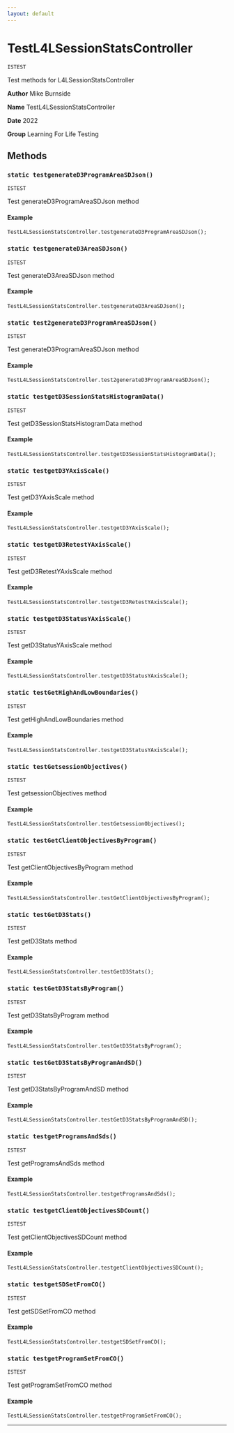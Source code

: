 ```yaml
---
layout: default
---
```


# TestL4LSessionStatsController

`ISTEST`

Test methods for L4LSessionStatsController

**Author** Mike Burnside

**Name** TestL4LSessionStatsController

**Date** 2022

**Group** Learning For Life Testing

## Methods

### `static testgenerateD3ProgramAreaSDJson()`

`ISTEST`

Test generateD3ProgramAreaSDJson method

#### Example

```apex
TestL4LSessionStatsController.testgenerateD3ProgramAreaSDJson();
```

### `static testgenerateD3AreaSDJson()`

`ISTEST`

Test generateD3AreaSDJson method

#### Example

```apex
TestL4LSessionStatsController.testgenerateD3AreaSDJson();
```

### `static test2generateD3ProgramAreaSDJson()`

`ISTEST`

Test generateD3ProgramAreaSDJson method

#### Example

```apex
TestL4LSessionStatsController.test2generateD3ProgramAreaSDJson();
```

### `static testgetD3SessionStatsHistogramData()`

`ISTEST`

Test getD3SessionStatsHistogramData method

#### Example

```apex
TestL4LSessionStatsController.testgetD3SessionStatsHistogramData();
```

### `static testgetD3YAxisScale()`

`ISTEST`

Test getD3YAxisScale method

#### Example

```apex
TestL4LSessionStatsController.testgetD3YAxisScale();
```

### `static testgetD3RetestYAxisScale()`

`ISTEST`

Test getD3RetestYAxisScale method

#### Example

```apex
TestL4LSessionStatsController.testgetD3RetestYAxisScale();
```

### `static testgetD3StatusYAxisScale()`

`ISTEST`

Test getD3StatusYAxisScale method

#### Example

```apex
TestL4LSessionStatsController.testgetD3StatusYAxisScale();
```

### `static testGetHighAndLowBoundaries()`

`ISTEST`

Test getHighAndLowBoundaries method

#### Example

```apex
TestL4LSessionStatsController.testgetD3StatusYAxisScale();
```

### `static testGetsessionObjectives()`

`ISTEST`

Test getsessionObjectives method

#### Example

```apex
TestL4LSessionStatsController.testGetsessionObjectives();
```

### `static testGetClientObjectivesByProgram()`

`ISTEST`

Test getClientObjectivesByProgram method

#### Example

```apex
TestL4LSessionStatsController.testGetClientObjectivesByProgram();
```

### `static testGetD3Stats()`

`ISTEST`

Test getD3Stats method

#### Example

```apex
TestL4LSessionStatsController.testGetD3Stats();
```

### `static testGetD3StatsByProgram()`

`ISTEST`

Test getD3StatsByProgram method

#### Example

```apex
TestL4LSessionStatsController.testGetD3StatsByProgram();
```

### `static testGetD3StatsByProgramAndSD()`

`ISTEST`

Test getD3StatsByProgramAndSD method

#### Example

```apex
TestL4LSessionStatsController.testGetD3StatsByProgramAndSD();
```

### `static testgetProgramsAndSds()`

`ISTEST`

Test getProgramsAndSds method

#### Example

```apex
TestL4LSessionStatsController.testgetProgramsAndSds();
```

### `static testgetClientObjectivesSDCount()`

`ISTEST`

Test getClientObjectivesSDCount method

#### Example

```apex
TestL4LSessionStatsController.testgetClientObjectivesSDCount();
```

### `static testgetSDSetFromCO()`

`ISTEST`

Test getSDSetFromCO method

#### Example

```apex
TestL4LSessionStatsController.testgetSDSetFromCO();
```

### `static testgetProgramSetFromCO()`

`ISTEST`

Test getProgramSetFromCO method

#### Example

```apex
TestL4LSessionStatsController.testgetProgramSetFromCO();
```

---
